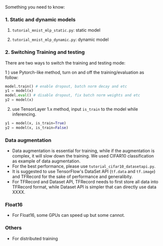Something you need to know:

### 1. Static and dynamic models

1) `tutorial_mnist_mlp_static.py`: static model

2) `tutorial_mnist_mlp_dynamic.py`: dynamic model

### 2. Switching Training and testing

There are two ways to switch the training and testing mode: 

1 ) use Pytorch-like method, turn on and off the training/evaluation as follow:

```python
model.train() # enable dropout, batch norm decay and etc
y1 = model(x)
model.eval() # disable dropout, fix batch norm weights and etc
y2 = model(x)
```

2) use TensorLayer 1.x method, input `is_train` to the model while inferencing.

```python
y1 = model(x, is_train=True)
y2 = model(x, is_train=False)
```



### Data augmentation

- Data augmentation is essential for training, while if the augmentation is complex, it will slow down the training.
We used CIFAR10 classification as example of data augmentation. 
- For the best performance, please use `tutorial_cifar10_datasetapi.py`.
- It is suggested to use TensorFlow's DataSet API (`tf.data` and `tf.image`) and TFRecord for the sake of performance and generalibity.
- For TFRecord and Dataset API,
TFRecord needs to first store all data into TFRecord format, while Dataset API is simpler that can directly use data XXXX.

### Float16
- For Float16, some GPUs can speed up but some cannot.

### Others
- For distributed training

